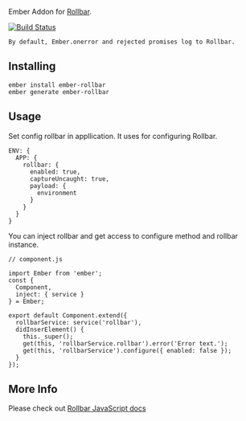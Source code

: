 Ember Addon for [Rollbar](https://rollbar.com).

[![Build Status](https://travis-ci.org/vihryn/ember-rollbar.svg?branch=master)](https://travis-ci.org/vihryn/ember-rollbar)

`By default, Ember.onerror and rejected promises log to Rollbar.`

## Installing

```
ember install ember-rollbar
ember generate ember-rollbar
```

## Usage

Set config rollbar in appllication. It uses for configuring Rollbar.

```
ENV: {
  APP: {
    rollbar: {
      enabled: true,
      captureUncaught: true,
      payload: {
        environment
      }
    }
  }
}
```

You can inject rollbar and get access to configure method and rollbar instance.

```
// component.js

import Ember from 'ember';
const {
  Component,
  inject: { service }
} = Ember;

export default Component.extend({
  rollbarService: service('rollbar'),
  didInserElement() {
    this._super();
    get(this, 'rollbarService.rollbar').error('Error text.');
    get(this, 'rollbarService').configure({ enabled: false });
  }
});
```

## More Info

Please check out [Rollbar JavaScript docs](https://rollbar.com/docs/notifier/rollbar.js/)
